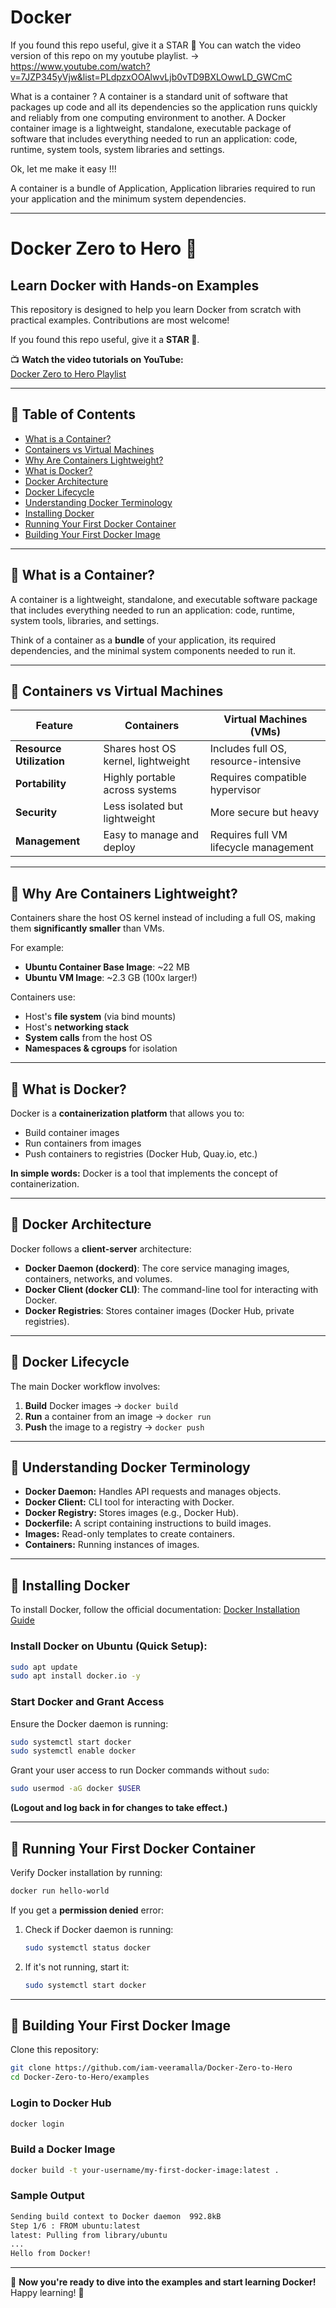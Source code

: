 # Docker

If you found this repo useful, give it a STAR 🌠
You can watch the video version of this repo on my youtube playlist. -> https://www.youtube.com/watch?v=7JZP345yVjw&list=PLdpzxOOAlwvLjb0vTD9BXLOwwLD_GWCmC

What is a container ?
A container is a standard unit of software that packages up code and all its dependencies so the application runs quickly and reliably from one computing environment to another. A Docker container image is a lightweight, standalone, executable package of software that includes everything needed to run an application: code, runtime, system tools, system libraries and settings.

Ok, let me make it easy !!!

A container is a bundle of Application, Application libraries required to run your application and the minimum system dependencies.  


--------------------------------------------------------------------------------------------


# Docker Zero to Hero 🚀

## Learn Docker with Hands-on Examples

This repository is designed to help you learn Docker from scratch with practical examples. Contributions are most welcome!

If you found this repo useful, give it a **STAR 🌠**.

📺 **Watch the video tutorials on YouTube:**  
[Docker Zero to Hero Playlist](https://www.youtube.com/watch?v=7JZP345yVjw&list=PLdpzxOOAlwvLjb0vTD9BXLOwwLD_GWCmC)

---

## 📌 Table of Contents
- [What is a Container?](#what-is-a-container)
- [Containers vs Virtual Machines](#containers-vs-virtual-machines)
- [Why Are Containers Lightweight?](#why-are-containers-lightweight)
- [What is Docker?](#what-is-docker)
- [Docker Architecture](#docker-architecture)
- [Docker Lifecycle](#docker-lifecycle)
- [Understanding Docker Terminology](#understanding-docker-terminology)
- [Installing Docker](#installing-docker)
- [Running Your First Docker Container](#running-your-first-docker-container)
- [Building Your First Docker Image](#building-your-first-docker-image)

---

## 🔹 What is a Container?
A container is a lightweight, standalone, and executable software package that includes everything needed to run an application: code, runtime, system tools, libraries, and settings.

Think of a container as a **bundle** of your application, its required dependencies, and the minimal system components needed to run it.

---

## 🔹 Containers vs Virtual Machines
| Feature | Containers | Virtual Machines (VMs) |
|---------|-----------|------------------------|
| **Resource Utilization** | Shares host OS kernel, lightweight | Includes full OS, resource-intensive |
| **Portability** | Highly portable across systems | Requires compatible hypervisor |
| **Security** | Less isolated but lightweight | More secure but heavy |
| **Management** | Easy to manage and deploy | Requires full VM lifecycle management |

---

## 🔹 Why Are Containers Lightweight?
Containers share the host OS kernel instead of including a full OS, making them **significantly smaller** than VMs. 

For example:
- **Ubuntu Container Base Image**: ~22 MB
- **Ubuntu VM Image**: ~2.3 GB (100x larger!)

Containers use:
- Host's **file system** (via bind mounts)
- Host's **networking stack**
- **System calls** from the host OS
- **Namespaces & cgroups** for isolation

---

## 🔹 What is Docker?
Docker is a **containerization platform** that allows you to:
- Build container images
- Run containers from images
- Push containers to registries (Docker Hub, Quay.io, etc.)

**In simple words:** Docker is a tool that implements the concept of containerization.

---

## 🔹 Docker Architecture
Docker follows a **client-server** architecture:
- **Docker Daemon (dockerd)**: The core service managing images, containers, networks, and volumes.
- **Docker Client (docker CLI)**: The command-line tool for interacting with Docker.
- **Docker Registries**: Stores container images (Docker Hub, private registries).

---

## 🔹 Docker Lifecycle
The main Docker workflow involves:
1. **Build** Docker images → `docker build`
2. **Run** a container from an image → `docker run`
3. **Push** the image to a registry → `docker push`

---

## 🔹 Understanding Docker Terminology
- **Docker Daemon:** Handles API requests and manages objects.
- **Docker Client:** CLI tool for interacting with Docker.
- **Docker Registry:** Stores images (e.g., Docker Hub).
- **Dockerfile:** A script containing instructions to build images.
- **Images:** Read-only templates to create containers.
- **Containers:** Running instances of images.

---

## 🔹 Installing Docker
To install Docker, follow the official documentation: [Docker Installation Guide](https://docs.docker.com/get-docker/)

### Install Docker on Ubuntu (Quick Setup):
```bash
sudo apt update
sudo apt install docker.io -y
```

### Start Docker and Grant Access
Ensure the Docker daemon is running:
```bash
sudo systemctl start docker
sudo systemctl enable docker
```

Grant your user access to run Docker commands without `sudo`:
```bash
sudo usermod -aG docker $USER
```
**(Logout and log back in for changes to take effect.)**

---

## 🔹 Running Your First Docker Container
Verify Docker installation by running:
```bash
docker run hello-world
```

If you get a **permission denied** error:
1. Check if Docker daemon is running:
   ```bash
   sudo systemctl status docker
   ```
2. If it's not running, start it:
   ```bash
   sudo systemctl start docker
   ```

---

## 🔹 Building Your First Docker Image
Clone this repository:
```bash
git clone https://github.com/iam-veeramalla/Docker-Zero-to-Hero
cd Docker-Zero-to-Hero/examples
```

### Login to Docker Hub
```bash
docker login
```

### Build a Docker Image
```bash
docker build -t your-username/my-first-docker-image:latest .
```

### Sample Output
```bash
Sending build context to Docker daemon  992.8kB
Step 1/6 : FROM ubuntu:latest
latest: Pulling from library/ubuntu
...
Hello from Docker!
```

---

🚀 **Now you're ready to dive into the examples and start learning Docker!** Happy learning! 🎉


